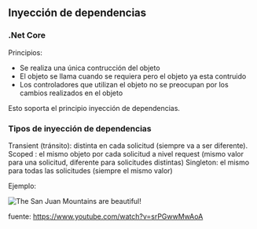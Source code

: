 ## Inyección de dependencias ##
### .Net Core ###

Principios: 
+ Se realiza una única contrucción del objeto
+ El objeto se llama cuando se requiera pero el objeto ya esta contruido
+ Los controladores que utilizan el objeto no se preocupan por los cambios realizados en el objeto

Esto soporta el principio inyección de dependencias.

### Tipos de inyección de dependencias ###
Transient (tránsito): distinta en cada solicitud (siempre va a ser diferente).
Scoped : el mismo objeto por cada solicitud a nivel request (mismo valor para una solicitud, diferente para solicitudes distintas)
Singleton: el mismo para todas las solicitudes (siempre el mismo valor)

Ejemplo:

![The San Juan Mountains are beautiful!](./images/inyeccion.jpg "San Juan Mountains")

fuente: <https://www.youtube.com/watch?v=srPGwwMwAoA>
